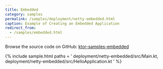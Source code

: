 ```yaml
---
title: Embedded
category: samples
permalink: /samples/deployment/netty-embedded.html
caption: Example of Creating an Embedded Application
redirect_from:
  - /samples/embedded.html
---
```


Browse the source code on GitHub: [ktor-samples-embedded](https://github.com/ktorio/ktor-samples/tree/master/deployment/netty-embedded)

{% include sample.html paths = '
    deployment/netty-embedded/src/Main.kt,
    deployment/netty-embedded/src/HelloApplication.kt
' %}
